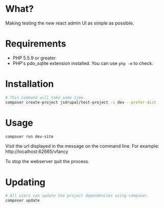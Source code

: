 # What?

Making testing the new react admin UI as simple as possible.

# Requirements
* PHP 5.5.9 or greater
* PHP's pdo_sqlite extension installed. You can use `php -m` to check.

# Installation

```sh
# This command will take some time.
composer create-project jsdrupal/test-project -s dev --prefer-dist
```

# Usage
```sh
composer run dev-site
```

Visit the url displayed in the message on the command line. For example:
http://localhost:62665/vfancy

To stop the webserver quit the process.

# Updating
```sh
# All users can update the project dependencies using composer.
composer update
```
